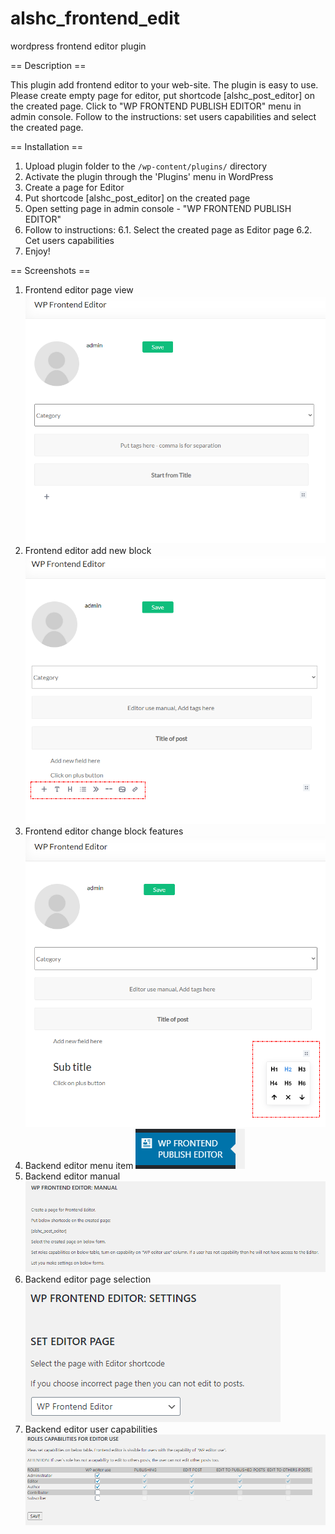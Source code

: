 # alshc_frontend_edit
wordpress frontend editor plugin

== Description ==

This plugin add frontend editor to your web-site. The plugin is easy to use. Please create empty page for editor, put shortcode [alshc_post_editor] on the created page.
Click to "WP FRONTEND PUBLISH EDITOR" menu in admin console. Follow to the instructions: set users capabilities and select the created page.

== Installation ==

1. Upload plugin folder to the `/wp-content/plugins/` directory
2. Activate the plugin through the 'Plugins' menu in WordPress
3. Create a page for Editor 
4. Put shortcode [alshc_post_editor] on the created page 
5. Open setting page in admin console - "WP FRONTEND PUBLISH EDITOR"
6. Follow to instructions:
6.1. Select the created page as Editor page
6.2. Cet users capabilities
7. Enjoy!

== Screenshots ==

1. Frontend editor page view
![alt text](assets/screenshot-1.png "Frontend editor page view")
2. Frontend editor add new block
![alt text](assets/screenshot-2.png "Frontend editor add new block")
3. Frontend editor change block features
![alt text](assets/screenshot-3.png "Frontend editor change block features")
4. Backend editor menu item
![alt text](assets/screenshot-4.png "Backend editor menu item")
5. Backend editor manual
![alt text](assets/screenshot-5.png "Backend editor manual")
6. Backend editor page selection
![alt text](assets/screenshot-6.png "Backend editor page selection")
7. Backend editor user capabilities 
![alt text](assets/screenshot-7.png "Backend editor user capabilities")